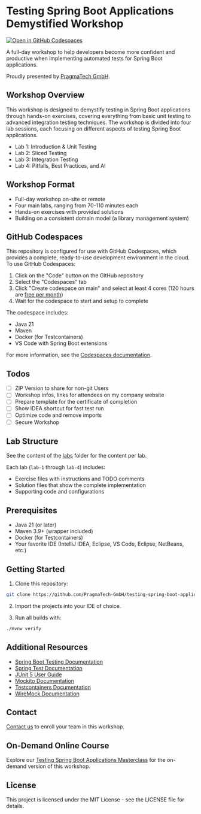 # Testing Spring Boot Applications Demystified Workshop

[![Open in GitHub Codespaces](https://github.com/codespaces/badge.svg)](https://codespaces.new/PragmaTech-GmbH/testing-spring-boot-applications-demystified-workshop)

A full-day workshop to help developers become more confident and productive when implementing automated tests for Spring Boot applications.

Proudly presented by [PragmaTech GmbH](https://pragmatech.digital/). 

## Workshop Overview

This workshop is designed to demystify testing in Spring Boot applications through hands-on exercises, covering everything from basic unit testing to advanced integration testing techniques. The workshop is divided into four lab sessions, each focusing on different aspects of testing Spring Boot applications.

- Lab 1: Introduction & Unit Testing
- Lab 2: Sliced Testing
- Lab 3: Integration Testing
- Lab 4: Pitfalls, Best Practices, and AI 

## Workshop Format

- Full-day workshop on-site or remote
- Four main labs, ranging from 70-110 minutes each
- Hands-on exercises with provided solutions
- Building on a consistent domain model (a library management system)

## GitHub Codespaces

This repository is configured for use with GitHub Codespaces, which provides a complete, ready-to-use development environment in the cloud. To use GitHub Codespaces:

1. Click on the "Code" button on the GitHub repository
2. Select the "Codespaces" tab
3. Click "Create codespace on main" and select at least 4 cores (120 hours are [free per month](https://docs.github.com/en/billing/managing-billing-for-your-products/managing-billing-for-github-codespaces/about-billing-for-github-codespaces))
4. Wait for the codespace to start and setup to complete

The codespace includes:
- Java 21
- Maven
- Docker (for Testcontainers)
- VS Code with Spring Boot extensions

For more information, see the [Codespaces documentation](.devcontainer/README.md).

## Todos

- [ ] ZIP Version to share for non-git Users
- [ ] Workshop infos, links for attendees on my company website
- [ ] Prepare template for the certificate of completion
- [ ] Show IDEA shortcut for fast test run
- [ ] Optimize code and remove imports
- [ ] Secure Workshop

## Lab Structure

See the content of the [labs](labs) folder for the content per lab.

Each lab (`lab-1` through `lab-4`) includes:

- Exercise files with instructions and TODO comments
- Solution files that show the complete implementation
- Supporting code and configurations

## Prerequisites

- Java 21 (or later)
- Maven 3.9+ (wrapper included)
- Docker (for Testcontainers)
- Your favorite IDE (IntelliJ IDEA, Eclipse, VS Code, Eclipse, NetBeans, etc.)

## Getting Started

1. Clone this repository:

 ```bash
 git clone https://github.com/PragmaTech-GmbH/testing-spring-boot-applications-demystified-workshop.git
 ```

2. Import the projects into your IDE of choice.

3. Run all builds with:

```bash
./mvnw verify
```

## Additional Resources

- [Spring Boot Testing Documentation](https://docs.spring.io/spring-boot/docs/current/reference/html/features.html#features.testing)
- [Spring Test Documentation](https://docs.spring.io/spring-framework/reference/testing.html)
- [JUnit 5 User Guide](https://junit.org/junit5/docs/current/user-guide/)
- [Mockito Documentation](https://javadoc.io/doc/org.mockito/mockito-core/latest/org.mockito/org/mockito/Mockito.html)
- [Testcontainers Documentation](https://www.testcontainers.org/)
- [WireMock Documentation](http://wiremock.org/docs/)

## Contact

[Contact us](https://pragmatech.digital/contact/) to enroll your team in this workshop.

## On-Demand Online Course

Explore our [Testing Spring Boot Applications Masterclass](https://rieckpil.de/testing-spring-boot-applications-masterclass/) for the on-demand version of this workshop.

## License

This project is licensed under the MIT License - see the LICENSE file for details.
